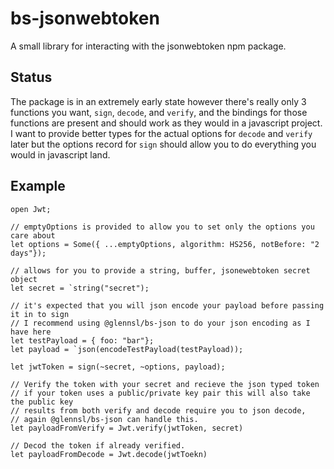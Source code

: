 # bs-jsonwebtoken
A small library for interacting with the jsonwebtoken npm package.

## Status
The package is in an extremely early state however there's really only 3 functions you want, `sign`, `decode`, and `verify`, and the bindings for those functions are present and should work as they would in a javascript project. I want to provide better types for the actual options for `decode` and `verify` later but the options record for `sign` should allow you to do everything you would in javascript land.


## Example

```reason
open Jwt;

// emptyOptions is provided to allow you to set only the options you care about
let options = Some({ ...emptyOptions, algorithm: HS256, notBefore: "2 days"});

// allows for you to provide a string, buffer, jsonewebtoken secret object 
let secret = `string("secret");

// it's expected that you will json encode your payload before passing it in to sign
// I recommend using @glennsl/bs-json to do your json encoding as I have here
let testPayload = { foo: "bar"};
let payload = `json(encodeTestPayload(testPayload));

let jwtToken = sign(~secret, ~options, payload);

// Verify the token with your secret and recieve the json typed token
// if your token uses a public/private key pair this will also take the public key
// results from both verify and decode require you to json decode,
// again @glennsl/bs-json can handle this.
let payloadFromVerify = Jwt.verify(jwtToken, secret)

// Decod the token if already verified.
let payloadFromDecode = Jwt.decode(jwtToekn)

```